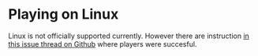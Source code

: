 # Playing on Linux

Linux is not officially supported currently. However there are instruction [in this issue thread on Github](https://github.com/R2Northstar/Northstar/issues/1) where players were succesful.


